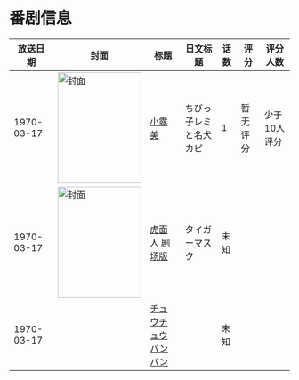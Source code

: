 # 番剧信息

|放送日期|封面|标题|日文标题|话数|评分|评分人数|
|---|---|---|---|---|---|---|
|1970-03-17|<img src="https://lain.bgm.tv/pic/cover/c/93/99/158777_24CmM.jpg" alt="封面" style="width:150px;height:200px;object-fit:cover;">|[小露美](https://bangumi.tv/subject/158777)|ちびっ子レミと名犬カピ|1|暂无评分|少于10人评分|
|1970-03-17|<img src="https://lain.bgm.tv/pic/cover/c/89/c0/311183_6I3Fx.jpg" alt="封面" style="width:150px;height:200px;object-fit:cover;">|[虎面人 剧场版](https://bangumi.tv/subject/311183)|タイガーマスク|未知|||
|1970-03-17||[チュウチュウバンバン](https://bangumi.tv/subject/378870)||未知|||
